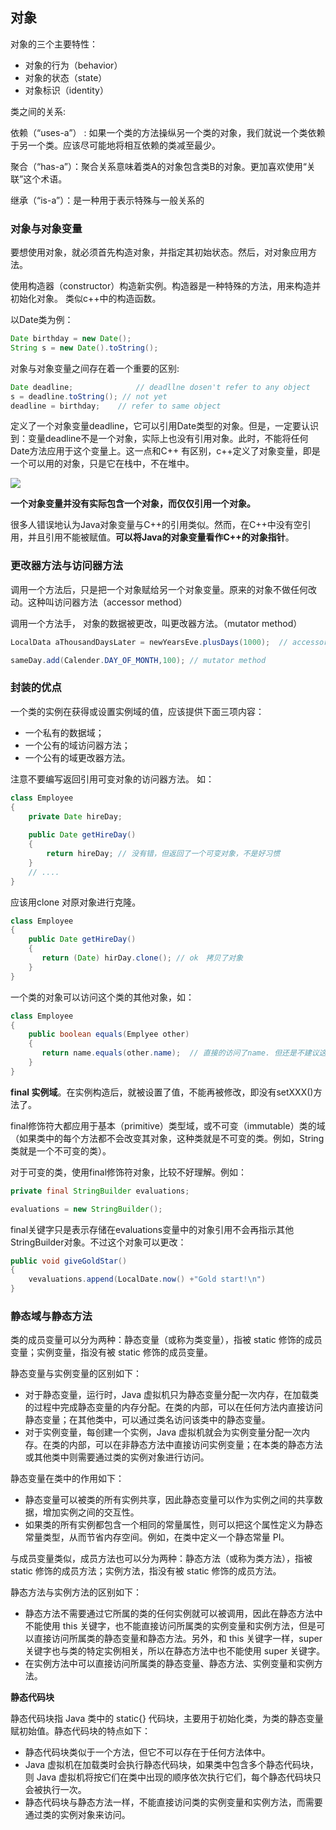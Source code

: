 ## 对象

对象的三个主要特性：

- 对象的行为（behavior）
- 对象的状态（state）
- 对象标识（identity）

类之间的关系:

依赖（“uses-a”） : 如果一个类的方法操纵另一个类的对象，我们就说一个类依赖于另一个类。应该尽可能地将相互依赖的类减至最少。

聚合（“has-a”）：聚合关系意味着类A的对象包含类B的对象。更加喜欢使用“关联”这个术语。

继承（“is-a”）：是一种用于表示特殊与一般关系的

### 对象与对象变量

要想使用对象，就必须首先构造对象，并指定其初始状态。然后，对对象应用方法。

使用构造器（constructor）构造新实例。构造器是一种特殊的方法，用来构造并初始化对象。 类似c++中的构造函数。

以Date类为例：

```java
Date birthday = new Date(); 
String s = new Date().toString();
```

对象与对象变量之间存在着一个重要的区别:

 ```java 
 Date deadline; 			 // deadllne dosen't refer to any object 
 s = deadline.toString(); // not yet
 deadline = birthday; 	 // refer to same object 
 ```

定义了一个对象变量deadline，它可以引用Date类型的对象。但是，一定要认识到：变量deadline不是一个对象，实际上也没有引用对象。此时，不能将任何Date方法应用于这个变量上。这一点和C++ 有区别，c++定义了对象变量，即是一个可以用的对象，只是它在栈中，不在堆中。

![](assets/java-object_2021-08-05_20-36-31.png)

**一个对象变量并没有实际包含一个对象，而仅仅引用一个对象。**

很多人错误地认为Java对象变量与C++的引用类似。然而，在C++中没有空引用，并且引用不能被赋值。**可以将Java的对象变量看作C++的对象指针**。



### 更改器方法与访问器方法

调用一个方法后，只是把一个对象赋给另一个对象变量。原来的对象不做任何改动。这种叫访问器方法（accessor method）



调用一个方法手， 对象的数据被更改，叫更改器方法。（mutator method）

```java
LocalData aThousandDaysLater = newYearsEve.plusDays(1000);  // accessor method

sameDay.add(Calender.DAY_OF_MONTH,100); // mutator method
```

### 封装的优点

一个类的实例在获得或设置实例域的值，应该提供下面三项内容：

-  一个私有的数据域；
- 一个公有的域访问器方法；
- 一个公有的域更改器方法。

注意不要编写返回引用可变对象的访问器方法。 如： 

```java
class Employee 
{
    private Date hireDay; 
    
    public Date getHireDay()
    {
        return hireDay; // 没有错，但返回了一个可变对象，不是好习惯
    }
    // .... 
}
```

应该用clone 对原对象进行克隆。

```java
class Employee
{
    public Date getHireDay()
    {
       return (Date) hirDay.clone(); // ok　拷贝了对象 	
	}
}
```

一个类的对象可以访问这个类的其他对象，如：

```java
class Employee
{
    public boolean equals(Emplyee other)
    {
       return name.equals(other.name);  // 直接的访问了name. 但还是不建议这么用，要规范
	}
}
```

**final 实例域**。在实例构造后，就被设置了值，不能再被修改，即没有setXXX()方法了。

 final修饰符大都应用于基本（primitive）类型域，或不可变（immutable）类的域（如果类中的每个方法都不会改变其对象，这种类就是不可变的类。例如，String类就是一个不可变的类）。

对于可变的类，使用final修饰符对象，比较不好理解。例如：

```java
private final StringBuilder evaluations; 

evaluations = new StringBuilder(); 
```



final关键字只是表示存储在evaluations变量中的对象引用不会再指示其他StringBuilder对象。不过这个对象可以更改：

```java
public void giveGoldStar()
{
    vevaluations.append(LocalDate.now() +"Gold start!\n")
}
```

### 静态域与静态方法

类的成员变量可以分为两种：静态变量（或称为类变量），指被 static 修饰的成员变量；实例变量，指没有被 static 修饰的成员变量。

静态变量与实例变量的区别如下：

- 对于静态变量，运行时，Java 虚拟机只为静态变量分配一次内存，在加载类的过程中完成静态变量的内存分配。在类的内部，可以在任何方法内直接访问静态变量；在其他类中，可以通过类名访问该类中的静态变量。
- 对于实例变量，每创建一个实例，Java 虚拟机就会为实例变量分配一次内存。在类的内部，可以在非静态方法中直接访问实例变量；在本类的静态方法或其他类中则需要通过类的实例对象进行访问。

静态变量在类中的作用如下：

- 静态变量可以被类的所有实例共享，因此静态变量可以作为实例之间的共享数据，增加实例之间的交互性。
- 如果类的所有实例都包含一个相同的常量属性，则可以把这个属性定义为静态常量类型，从而节省内存空间。例如，在类中定义一个静态常量 PI。

与成员变量类似，成员方法也可以分为两种：静态方法（或称为类方法），指被 static 修饰的成员方法；实例方法，指没有被 static 修饰的成员方法。

静态方法与实例方法的区别如下：

- 静态方法不需要通过它所属的类的任何实例就可以被调用，因此在静态方法中不能使用 this 关键字，也不能直接访问所属类的实例变量和实例方法，但是可以直接访问所属类的静态变量和静态方法。另外，和 this 关键字一样，super 关键字也与类的特定实例相关，所以在静态方法中也不能使用 super 关键字。
- 在实例方法中可以直接访问所属类的静态变量、静态方法、实例变量和实例方法。

**静态代码块**

静态代码块指 Java 类中的 static{} 代码块，主要用于初始化类，为类的静态变量赋初始值。静态代码块的特点如下：

- 静态代码块类似于一个方法，但它不可以存在于任何方法体中。
- Java 虚拟机在加载类时会执行静态代码块，如果类中包含多个静态代码块，则 Java 虚拟机将按它们在类中出现的顺序依次执行它们，每个静态代码块只会被执行一次。
- 静态代码块与静态方法一样，不能直接访问类的实例变量和实例方法，而需要通过类的实例对象来访问。
